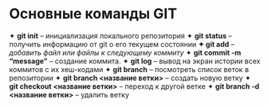 # Основные команды GIT

✦ **git init** – инициализация локального репозитория
✦ **git status** – получить информацию от git о его текущем состоянии
**✦ git add** – *добавить файл или файлы к следующему коммиту*
✦ **git commit -m “message”** – создание коммита.
✦ **git log** – вывод на экран истории всех коммитов с их хеш-кодами
✦ **git branch** – посмотреть список веток в репозитории
✦ **git branch <название ветки>** – создать новую ветку
✦ **git checkout <название ветки>** – переход к другой ветке
✦ **git branch -d <название ветки>** – удалить ветку